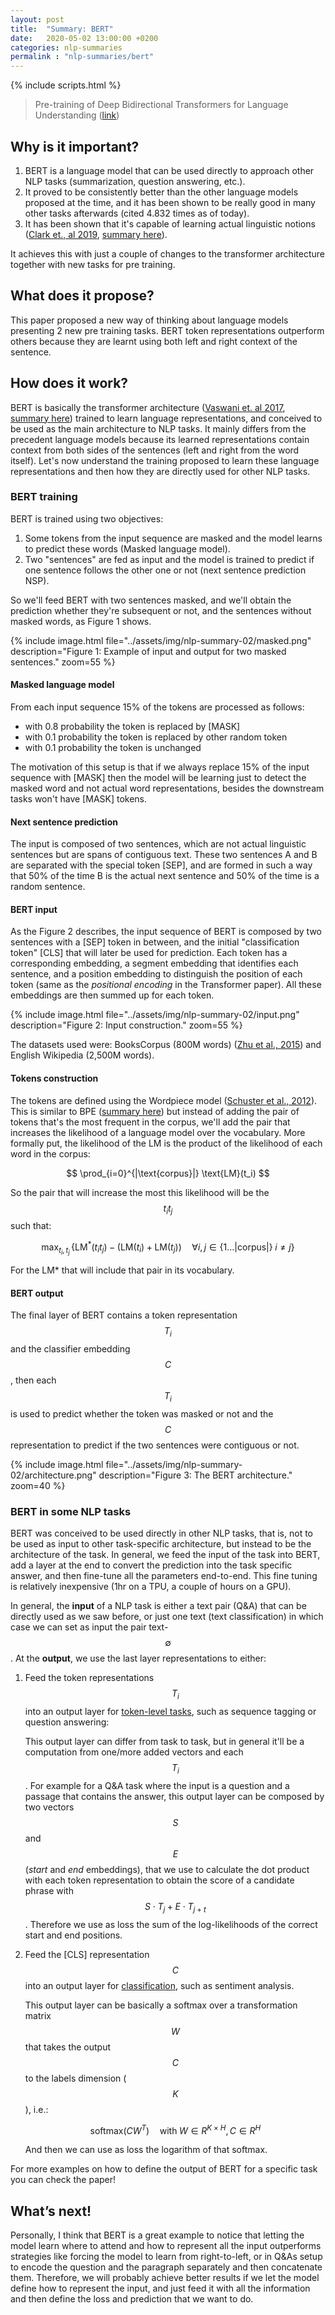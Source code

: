 ```yaml
---
layout: post
title:  "Summary: BERT"
date:   2020-05-02 13:00:00 +0200
categories: nlp-summaries
permalink : "nlp-summaries/bert"
---
```

{% include scripts.html %}

> Pre-training of Deep Bidirectional Transformers for Language Understanding ([link](https://arxiv.org/abs/1810.04805))

## Why is it important?

1. BERT is a language model that can be used directly to approach other NLP tasks (summarization, question answering, etc.).
2. It proved to be consistently better than the other language models proposed at the time, and it has been shown to be really good in many other tasks afterwards (cited 4.832 times as of today).
3. It has been shown that it's capable of learning actual linguistic notions ([Clark et., al 2019](https://arxiv.org/pdf/1906.04341v1.pdf), [summary here](https://dair.ai/Aspects-of-language-captured-by-BERT/)).

 It achieves this with just a couple of changes to the transformer architecture together with new tasks for pre training.

## What does it propose?

This paper proposed a new way of thinking about language models presenting 2 new pre training tasks. BERT token representations outperform others because they are learnt using both left and right context of the sentence.

## How does it work?

BERT is basically the transformer architecture ([Vaswani et. al 2017](https://arxiv.org/abs/1706.03762), [summary here](https://cfierro94.github.io/nlp-summaries/attention-is-all-you-need)) trained to learn language representations, and conceived to be used as the main architecture to NLP tasks. It mainly differs from the precedent language models because its learned representations contain context from both sides of the sentences (left and right from the word itself). Let's now understand the training proposed to learn these language representations and then how they are directly used for other NLP tasks.

### BERT training

BERT is trained using two objectives:

1. Some tokens from the input sequence are masked and the model learns to predict these words (Masked language model).
2. Two "sentences" are fed as input and the model is trained to predict if one sentence follows the other one or not (next sentence prediction NSP).

So we'll feed BERT with two sentences masked, and we'll obtain the prediction whether they're subsequent or not, and the sentences without masked words, as Figure 1 shows.

{% include image.html file="../assets/img/nlp-summary-02/masked.png"
description="Figure 1: Example of input and output for two masked sentences." zoom=55 %}

#### Masked language model

From each input sequence 15% of the tokens are processed as follows:

- with 0.8 probability the token is replaced by [MASK]
- with 0.1 probability the token is replaced by other random token
- with 0.1 probability the token is unchanged

The motivation of this setup is that if we always replace 15% of the input sequence with [MASK] then the model will be learning just to detect the masked word and not actual word representations, besides the downstream tasks won't have [MASK] tokens.

#### Next sentence prediction

The input is composed of two sentences, which are not actual linguistic sentences but are spans of contiguous text. These two sentences A and B are separated with the special token [SEP], and are formed in such a way that 50% of the time B is the actual next sentence and 50% of the time is a random sentence.

#### BERT input

As the Figure 2 describes, the input sequence of BERT is composed by two sentences with a [SEP] token in between, and the initial "classification token" [CLS] that will later be used for prediction. Each token has a corresponding embedding, a segment embedding that identifies each sentence, and a position embedding to distinguish the position of each token (same as the *positional encoding* in the Transformer paper). All these embeddings are then summed up for each token.

{% include image.html file="../assets/img/nlp-summary-02/input.png"
description="Figure 2: Input construction." zoom=55 %}

The datasets used were: BooksCorpus (800M words) ([Zhu et al., 2015](https://arxiv.org/abs/1506.06724)) and English Wikipedia (2,500M words).

#### Tokens construction

The tokens are defined using the Wordpiece model ([Schuster et al., 2012](https://storage.googleapis.com/pub-tools-public-publication-data/pdf/37842.pdf)). This is similar to BPE ([summary here](https://cfierro94.github.io/nlp-deep-dive/attention-is-all-you-need#byte-pair-encoding)) but instead of adding the pair of tokens that's the most frequent in the corpus, we'll add the pair that increases the likelihood of a language model over the vocabulary. More formally put, the likelihood of the LM is the product of the likelihood of each word in the corpus:

$$
\prod_{i=0}^{|\text{corpus}|} \text{LM}(t_i)
$$

So the pair that will increase the most this likelihood will be the $$t_it_j$$ such that:

$$
\max_{t_i,t_j}\,\big\{\text{LM}^*(t_it_j) - \big(\text{LM}(t_i) + \text{LM}(t_j)\big) \quad\forall i,j \in \{1...|\text{corpus}|\} \; i\ne j \}
$$

For the LM* that will include that pair in its vocabulary.

#### BERT output

The final layer of BERT contains a token representation $$T_i$$ and the classifier embedding $$C$$, then each $$T_i$$ is used to predict whether the token was masked or not and the $$C$$ representation to predict if the two sentences were contiguous or not.

{% include image.html file="../assets/img/nlp-summary-02/architecture.png"
description="Figure 3: The BERT architecture." zoom=40 %}

### BERT in some NLP tasks

BERT was conceived to be used directly in other NLP tasks, that is, not to be used as input to other task-specific architecture, but instead to be the architecture of the task. In general, we feed the input of the task into BERT, add a layer at the end to convert the prediction into the task specific answer, and then fine-tune all the parameters end-to-end. This fine tuning is relatively inexpensive (1hr on a TPU, a couple of hours on a GPU).

In general, the **input** of a NLP task is either a text pair (Q&A) that can be directly used as we saw before, or just one text (text classification) in which case we can set as input the pair text-$$\emptyset$$. At the **output**, we use the last layer representations to either:

1. Feed the token representations $$T_i$$ into an output layer for <u>token-level tasks</u>, such as sequence tagging or question answering:

   This output layer can differ from task to task, but in general it'll be a computation from one/more added vectors and each $$T_i$$. For example for a Q&A task where the input is a question and a passage that contains the answer, this output layer can be composed by two vectors $$S$$ and $$E$$ (*start* and *end* embeddings), that we use to calculate the dot product with each token representation to obtain the score of a candidate phrase with $$S \cdot T_j + E \cdot T_{j+t}$$. Therefore we use as loss the sum of the log-likelihoods of the correct start and end positions.

2. Feed the [CLS] representation $$C$$ into an output layer for <u>classification</u>, such as sentiment analysis.

   This output layer can be basically a softmax over a transformation matrix $$W$$ that takes the output $$C$$ to the labels dimension ($$K$$), i.e.:

   $$
   \text{softmax}(CW^T) \quad \text{with} \; W \in R^{K \times H}, C \in R^H
   $$

   And then we can use as loss the logarithm of that softmax.

For more examples on how to define the output of BERT for a specific task you can check the paper!

## What’s next!

Personally, I think that BERT is a great example to notice that letting the model learn where to attend and how to represent all the input outperforms strategies like forcing the model to learn from right-to-left, or in Q&As setup to encode the question and the paragraph separately and then concatenate them. Therefore, we will probably achieve better results if we let the model define how to represent the input, and just feed it with all the information and then define the loss and prediction that we want to do.
